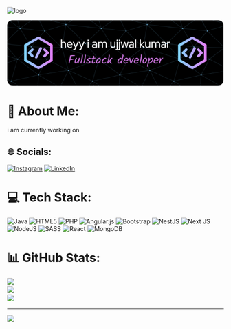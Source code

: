 ![logo](https://github.com/Ashutosh-PMishra/Ashutosh-PMishra/blob/main/Github%20Banner.png)

![Header](header.png)
# 💫 About Me:
i am currently working on 


## 🌐 Socials:
[![Instagram](https://img.shields.io/badge/Instagram-%23E4405F.svg?logo=Instagram&logoColor=white)](https://instagram.com/kumarujjwal63) [![LinkedIn](https://img.shields.io/badge/LinkedIn-%230077B5.svg?logo=linkedin&logoColor=white)](https://linkedin.com/in/ujjwal-singh-a45048233) 

# 💻 Tech Stack:
![Java](https://img.shields.io/badge/java-%23ED8B00.svg?style=for-the-badge&logo=openjdk&logoColor=white) ![HTML5](https://img.shields.io/badge/html5-%23E34F26.svg?style=for-the-badge&logo=html5&logoColor=white) ![PHP](https://img.shields.io/badge/php-%23777BB4.svg?style=for-the-badge&logo=php&logoColor=white) ![Angular.js](https://img.shields.io/badge/angular.js-%23E23237.svg?style=for-the-badge&logo=angularjs&logoColor=white) ![Bootstrap](https://img.shields.io/badge/bootstrap-%238511FA.svg?style=for-the-badge&logo=bootstrap&logoColor=white) ![NestJS](https://img.shields.io/badge/nestjs-%23E0234E.svg?style=for-the-badge&logo=nestjs&logoColor=white) ![Next JS](https://img.shields.io/badge/Next-black?style=for-the-badge&logo=next.js&logoColor=white) ![NodeJS](https://img.shields.io/badge/node.js-6DA55F?style=for-the-badge&logo=node.js&logoColor=white) ![SASS](https://img.shields.io/badge/SASS-hotpink.svg?style=for-the-badge&logo=SASS&logoColor=white) ![React](https://img.shields.io/badge/react-%2320232a.svg?style=for-the-badge&logo=react&logoColor=%2361DAFB) ![MongoDB](https://img.shields.io/badge/MongoDB-%234ea94b.svg?style=for-the-badge&logo=mongodb&logoColor=white)
# 📊 GitHub Stats:
![](https://github-readme-stats.vercel.app/api?username=ujjwali2s&theme=dark&hide_border=false&include_all_commits=true&count_private=true)<br/>
![](https://github-readme-streak-stats.herokuapp.com/?user=ujjwali2s&theme=dark&hide_border=false)<br/>
![](https://github-readme-stats.vercel.app/api/top-langs/?username=ujjwali2s&theme=dark&hide_border=false&include_all_commits=true&count_private=true&layout=compact)

---
[![](https://visitcount.itsvg.in/api?id=ujjwali2s&icon=0&color=0)](https://visitcount.itsvg.in)

<!-- Proudly created with GPRM ( https://gprm.itsvg.in ) -->
